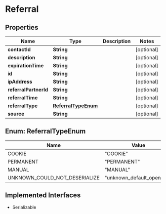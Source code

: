 

# Referral


## Properties

| Name | Type | Description | Notes |
|------------ | ------------- | ------------- | -------------|
|**contactId** | **String** |  |  [optional] |
|**description** | **String** |  |  [optional] |
|**expirationTime** | **String** |  |  [optional] |
|**id** | **String** |  |  [optional] |
|**ipAddress** | **String** |  |  [optional] |
|**referralPartnerId** | **String** |  |  [optional] |
|**referralTime** | **String** |  |  [optional] |
|**referralType** | [**ReferralTypeEnum**](#ReferralTypeEnum) |  |  [optional] |
|**source** | **String** |  |  [optional] |



## Enum: ReferralTypeEnum

| Name | Value |
|---- | -----|
| COOKIE | &quot;COOKIE&quot; |
| PERMANENT | &quot;PERMANENT&quot; |
| MANUAL | &quot;MANUAL&quot; |
| UNKNOWN_COULD_NOT_DESERIALIZE | &quot;unknown_default_open_api&quot; |


## Implemented Interfaces

* Serializable

